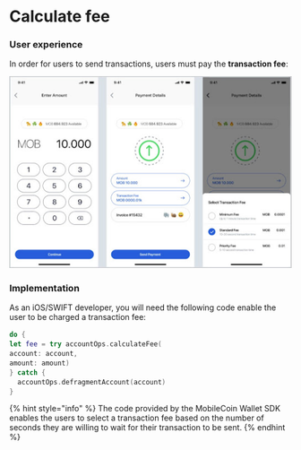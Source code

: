 # Calculate fee

### User experience

In order for users to send transactions, users must pay the **transaction fee**:

![Users must be able to be charged a transaction fee when they send payments.](../images/calculate-fee.jpeg)

### Implementation

As an iOS/SWIFT developer, you will need the following code enable the user to be charged a transaction fee:

```swift
do {
let fee = try accountOps.calculateFee(
account: account,
amount: amount)
} catch {
  accountOps.defragmentAccount(account)
}
```

{% hint style="info" %}
The code provided by the MobileCoin Wallet SDK enables the users to select a transaction fee based on the number of seconds they are willing to wait for their transaction to be sent.
{% endhint %}
